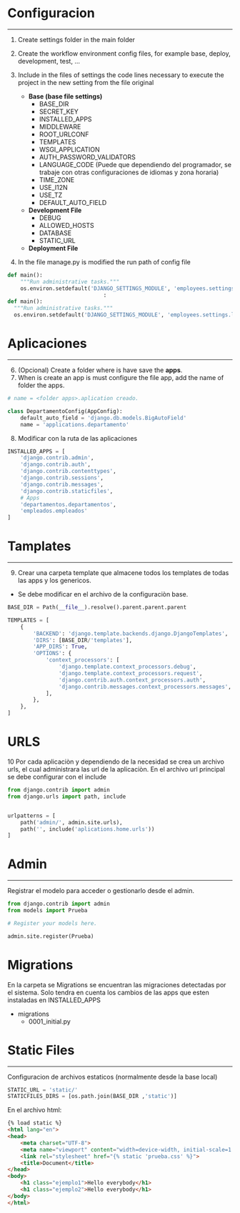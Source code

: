 # Configuracion
---



1. Create settings folder in the main folder
2. Create the workflow environment config files, for example base, deploy, development, test, ...
3. Include in the files of settings the code lines necessary to execute the project in the new setting from the file original
   - **Base (base file   settings)**
       - BASE_DIR
       - SECRET_KEY
       - INSTALLED_APPS
       - MIDDLEWARE
       - ROOT_URLCONF
       - TEMPLATES
       - WSGI_APPLICATION
       - AUTH_PASSWORD_VALIDATORS
       - LANGUAGE_CODE     (Puede que dependiendo del programador, se trabaje con otras configuraciones de idiomas y zona horaria)
       - TIME_ZONE     
       - USE_I12N
       - USE_TZ
       - DEFAULT_AUTO_FIELD
   - **Development File**
       - DEBUG
       - ALLOWED_HOSTS
       - DATABASE
       - STATIC_URL
    - **Deployment File**

5. In the file manage.py is modified the run path of config file

```py
def main():
    """Run administrative tasks."""
    os.environ.setdefault('DJANGO_SETTINGS_MODULE', 'employees.settings')
                              :
def main():
  """Run administrative tasks."""
  os.environ.setdefault('DJANGO_SETTINGS_MODULE', 'employees.settings.local')
```


# Aplicaciones
---
6. (Opcional) Create a folder where is have save the **apps**.
7. When is create an app is must configure the file app, add the name of folder the apps.
  
```py
# name = <folder apps>.aplication creado.

class DepartamentoConfig(AppConfig):
    default_auto_field = 'django.db.models.BigAutoField'
    name = 'applications.departamento'
```
8. Modificar con la ruta de las aplicaciones 
```py
INSTALLED_APPS = [
    'django.contrib.admin',
    'django.contrib.auth',
    'django.contrib.contenttypes',
    'django.contrib.sessions',
    'django.contrib.messages',
    'django.contrib.staticfiles',
    # Apps
    'departamentos.departamentos',
    'empleados.empleados'
]
```

# Tamplates
---
9. Crear una carpeta template que almacene todos los templates de todas las apps y los genericos.
- Se debe modificar en el archivo de la configuraciòn base.
```py
BASE_DIR = Path(__file__).resolve().parent.parent.parent

TEMPLATES = [
    {
        'BACKEND': 'django.template.backends.django.DjangoTemplates',
        'DIRS': [BASE_DIR/'templates'],
        'APP_DIRS': True,
        'OPTIONS': {
            'context_processors': [
                'django.template.context_processors.debug',
                'django.template.context_processors.request',
                'django.contrib.auth.context_processors.auth',
                'django.contrib.messages.context_processors.messages',
            ],
        },
    },
]
```
# URLS

10 Por cada aplicaciòn y dependiendo de la necesidad se crea un archivo urls, el cual administrara las url de la aplicaciòn. En el archivo url principal se debe configurar con el include

```py
from django.contrib import admin
from django.urls import path, include


urlpatterns = [
    path('admin/', admin.site.urls),
    path('', include('aplications.home.urls'))
]
```

# Admin
---
Registrar el modelo para acceder o gestionarlo desde el admin.
```py
from django.contrib import admin
from models import Prueba

# Register your models here.

admin.site.register(Prueba)
```

# Migrations
En la carpeta se Migrations se encuentran las migraciones detectadas por el sistema.
Solo tendra en cuenta los cambios de las apps que esten instaladas en INSTALLED_APPS
- migrations
    - 0001_initial.py 

# Static Files
---
Configuracion de archivos estaticos (normalmente desde la base local)
```py
STATIC_URL = 'static/' 
STATICFILES_DIRS = [os.path.join(BASE_DIR ,'static')]
```
En el archivo html:
```html
{% load static %}
<html lang="en">
<head>
    <meta charset="UTF-8">
    <meta name="viewport" content="width=device-width, initial-scale=1.0">
    <link rel="stylesheet" href="{% static 'prueba.css' %}">
    <title>Document</title>
</head>
<body>
    <h1 class="ejemplo1">Hello everybody</h1>
    <h1 class="ejemplo2">Hello everybody</h1>
</body>
</html>
```

